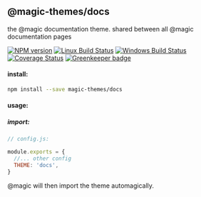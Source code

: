 ## @magic-themes/docs

the @magic documentation theme. shared between all @magic documentation pages

[![NPM version][npm-image]][npm-url]
[![Linux Build Status][travis-image]][travis-url]
[![Windows Build Status][appveyor-image]][appveyor-url]
[![Coverage Status][coveralls-image]][coveralls-url]
[![Greenkeeper badge](https://badges.greenkeeper.io/magic-themes/docs.svg)](https://greenkeeper.io/)

#### install:
```bash
npm install --save magic-themes/docs
```

#### usage:

##### import:
```javascript
// config.js:

module.exports = {
  //... other config
  THEME: 'docs',
}
```

@magic will then import the theme automagically.

[npm-image]: https://img.shields.io/npm/v/@magic-themes/docs.svg
[npm-url]: https://www.npmjs.com/package/@magic-themes/docs
[travis-image]: https://api.travis-ci.org/magic-themes/docs.svg?branch=master
[travis-url]: https://travis-ci.org/magic-themes/docs
[appveyor-image]: https://img.shields.io/appveyor/ci/jaeh/docs/master.svg
[appveyor-url]: https://ci.appveyor.com/project/jaeh/docs/branch/master
[coveralls-image]: https://coveralls.io/repos/github/magic-themes/docs/badge.svg
[coveralls-url]: https://coveralls.io/github/magic-themes/docs

